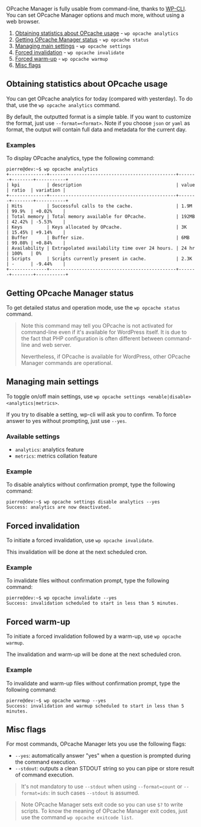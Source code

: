 OPcache Manager is fully usable from command-line, thanks to [WP-CLI](https://wp-cli.org/). You can set OPcache Manager options and much more, without using a web browser.

1. [Obtaining statistics about OPcache usage](#obtaining-statistics-about-opcache-usage) - `wp opcache analytics`
2. [Getting OPcache Manager status](#getting-opcache-manager-status) - `wp opcache status`
3. [Managing main settings](#managing-main-settings) - `wp opcache settings`
4. [Forced invalidation](#forced-invalidation) - `wp opcache invalidate`
5. [Forced warm-up](#forced-warm-up) - `wp opcache warmup`
6. [Misc flags](#misc-flags)

## Obtaining statistics about OPcache usage

You can get OPcache analytics for today (compared with yesterday). To do that, use the `wp opcache analytics` command.

By default, the outputted format is a simple table. If you want to customize the format, just use `--format=<format>`. Note if you choose `json` or `yaml` as format, the output will contain full data and metadata for the current day.

### Examples

To display OPcache analytics, type the following command:
```console
pierre@dev:~$ wp opcache analytics
+--------------+-----------------------------------------------+-------+--------+-----------+
| kpi          | description                                   | value | ratio  | variation |
+--------------+-----------------------------------------------+-------+--------+-----------+
| Hits         | Successful calls to the cache.                | 1.9M  | 99.9%  | +0.02%    |
| Total memory | Total memory available for OPcache.           | 192MB | 42.42% | -5.53%    |
| Keys         | Keys allocated by OPcache.                    | 3K    | 15.45% | +9.14%    |
| Buffer       | Buffer size.                                  | 6MB   | 99.08% | +0.84%    |
| Availability | Extrapolated availability time over 24 hours. | 24 hr | 100%   | 0%        |
| Scripts      | Scripts currently present in cache.           | 2.3K  | -      | -9.44%    |
+--------------+-----------------------------------------------+-------+--------+-----------+
```

## Getting OPcache Manager status

To get detailed status and operation mode, use the `wp opcache status` command.

> Note this command may tell you OPcache is not activated for command-line even if it's available for WordPress itself. It is due to the fact that PHP configuration is often different between command-line and web server.
>
> Nevertheless, if OPcache is available for WordPress, other OPcache Manager commands are operational.

## Managing main settings

To toggle on/off main settings, use `wp opcache settings <enable|disable> <analytics|metrics>`.

If you try to disable a setting, wp-cli will ask you to confirm. To force answer to yes without prompting, just use `--yes`.

### Available settings

- `analytics`: analytics feature
- `metrics`: metrics collation feature

### Example

To disable analytics without confirmation prompt, type the following command:
```console
pierre@dev:~$ wp opcache settings disable analytics --yes
Success: analytics are now deactivated.
```

## Forced invalidation

To initiate a forced invalidation, use `wp opcache invalidate`.

This invalidation will be done at the next scheduled cron.

### Example

To invalidate files without confirmation prompt, type the following command:
```console
pierre@dev:~$ wp opcache invalidate --yes
Success: invalidation scheduled to start in less than 5 minutes.
```

## Forced warm-up

To initiate a forced invalidation followed by a warm-up, use `wp opcache warmup`.

The invalidation and warm-up will be done at the next scheduled cron.

### Example

To invalidate and warm-up files without confirmation prompt, type the following command:
```console
pierre@dev:~$ wp opcache warmup --yes
Success: invalidation and warmup scheduled to start in less than 5 minutes.
```

## Misc flags

For most commands, OPcache Manager lets you use the following flags:
- `--yes`: automatically answer "yes" when a question is prompted during the command execution.
- `--stdout`: outputs a clean STDOUT string so you can pipe or store result of command execution.

> It's not mandatory to use `--stdout` when using `--format=count` or `--format=ids`: in such cases `--stdout` is assumed.

> Note OPcache Manager sets exit code so you can use `$?` to write scripts.
> To know the meaning of OPcache Manager exit codes, just use the command `wp opcache exitcode list`.
